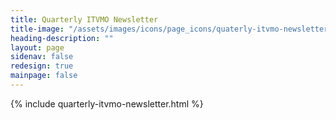 ```yaml
---
title: Quarterly ITVMO Newsletter
title-image: "/assets/images/icons/page_icons/quaterly-itvmo-newsletter.svg"
heading-description: ""
layout: page
sidenav: false
redesign: true
mainpage: false
---
```

{% include quarterly-itvmo-newsletter.html %}